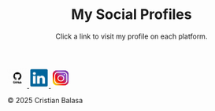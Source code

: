<!-- Scrie un fisier HTML care afiseaza o lista de linkuri catre profile de social media. Foloseste doar HTML(fara css, fara javascript-->


<!DOCTYPE html>
<html lang="en">
<head>
  <meta charset="utf-8">
  <title>Social Profiles</title>
</head>
<body>
  <header>
    <h1>My Social Profiles</h1>
    <p>Click a link to visit my profile on each platform.</p>
  </header>

  <main>
        <a href="https://github.com/cristian.balasa888/">
    <img src="github.jpg" alt="GitHub" style="width:40px; height:40px;">
  </a>
  <a href="https://www.linkedin.com/in/cristian.balasa">
    <img src="linkedin.jpg" alt="LinkedIn" style="width:40px; height:40px;">
  </a>
  <a href="https://www.instagram.com/cristianbalasa">
    <img src="instagram.jpg" alt="Instagram" style="width:40px; height:40px;">
        </a>
    </main>

  <footer>
    <p>© <span id="year">2025</span> Cristian Balasa</p>
  </footer>
</body>
</html>